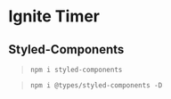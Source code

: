 # Ignite Timer

## Styled-Components

> `npm i styled-components`

> `npm i @types/styled-components -D`


